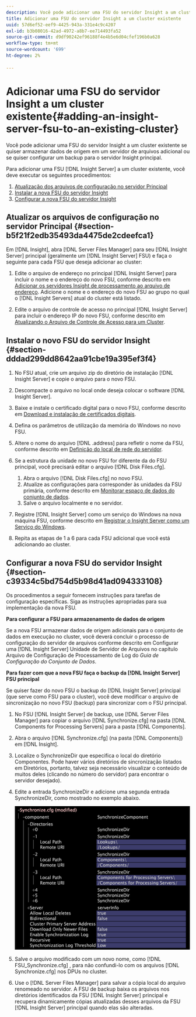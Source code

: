 ```yaml
---
description: Você pode adicionar uma FSU do servidor Insight a um cluster existente se quiser armazenar dados de origem em um servidor de arquivos adicional ou se quiser configurar um backup para o servidor Insight principal.
title: Adicionar uma FSU do servidor Insight a um cluster existente
uuid: 57d6ef52-eef9-4425-943a-331e4c9c4207
exl-id: b3b08016-42ad-4972-a8b7-ee714493fa52
source-git-commit: d9df90242ef96188f4e4b5e6d04cfef196b0a628
workflow-type: tm+mt
source-wordcount: '699'
ht-degree: 2%

---
```


# Adicionar uma FSU do servidor Insight a um cluster existente{#adding-an-insight-server-fsu-to-an-existing-cluster}

Você pode adicionar uma FSU do servidor Insight a um cluster existente se quiser armazenar dados de origem em um servidor de arquivos adicional ou se quiser configurar um backup para o servidor Insight principal.

Para adicionar uma FSU [!DNL Insight Server] a um cluster existente, você deve executar os seguintes procedimentos:

1. [Atualização dos arquivos de configuração no servidor Principal](../../../../../home/c-inst-svr/c-install-ins-svr/c-ins-svr-clstrs/c-add-ins-svrs-ex-clstr/c-add-fsu-ex-clstr.md#section-b5f21f2edb35493da4475de2cdeefca1)
1. [Instalar a nova FSU do servidor Insight](../../../../../home/c-inst-svr/c-install-ins-svr/c-ins-svr-clstrs/c-add-ins-svrs-ex-clstr/c-add-fsu-ex-clstr.md#section-dddad299dd8642aa91cbe19a395ef3f4)
1. [Configurar a nova FSU do servidor Insight](../../../../../home/c-inst-svr/c-install-ins-svr/c-ins-svr-clstrs/c-add-ins-svrs-ex-clstr/c-add-fsu-ex-clstr.md#section-c39334c5bd754d5b98d41ad094333108)

## Atualizar os arquivos de configuração no servidor Principal {#section-b5f21f2edb35493da4475de2cdeefca1}

Em [!DNL Insight], abra [!DNL Server Files Manager] para seu [!DNL Insight Server] principal (geralmente um [!DNL Insight Server] FSU) e faça o seguinte para cada FSU que deseja adicionar ao cluster:

1. Edite o arquivo de endereço no principal [!DNL Insight Server] para incluir o nome e o endereço do novo FSU, conforme descrito em [Adicionar os servidores Insight de processamento ao arquivo de endereço](../../../../../home/c-inst-svr/c-install-ins-svr/c-ins-svr-clstrs/c-inst-ins-svr-clstr/c-inst-proc-clstr/c-config-mstr-ins-svr-clstr.md#section-2fe5298180164e8dbaa59ea6b6ff682d). Adicione o nome e o endereço do novo FSU ao grupo no qual o [!DNL Insight Servers] atual do cluster está listado.

1. Edite o arquivo de controle de acesso no principal [!DNL Insight Server] para incluir o endereço IP do novo FSU, conforme descrito em [Atualizando o Arquivo de Controle de Acesso para um Cluster](../../../../../home/c-inst-svr/c-install-ins-svr/c-ins-svr-clstrs/c-inst-ins-svr-clstr/c-inst-proc-clstr/c-config-mstr-ins-svr-clstr.md#section-fce1367d92a445168c35e9ca506e7d6b).

## Instalar o novo FSU do servidor Insight {#section-dddad299dd8642aa91cbe19a395ef3f4}

1. No FSU atual, crie um arquivo zip do diretório de instalação [!DNL Insight Server] e copie o arquivo para o novo FSU.
1. Descompacte o arquivo no local onde deseja colocar o software [!DNL Insight Server].
1. Baixe e instale o certificado digital para o novo FSU, conforme descrito em [Download e instalação de certificados digitais](../../../../../home/c-inst-svr/c-install-ins-svr/t-install-proc-inst-svr-dpu/c-dnld-dgtl-cert/c-dnld-dgtl-cert.md#concept-4f79c240492f4e52b6375b4b3bbefa17).
1. Defina os parâmetros de utilização da memória do Windows no novo FSU.
1. Altere o nome do arquivo [!DNL .address] para refletir o nome da FSU, conforme descrito em [Definição do local de rede do servidor](../../../../../home/c-inst-svr/c-install-ins-svr/t-install-proc-inst-svr-dpu/c-svrs-ntwk-loc/c-svrs-ntwk-loc.md#concept-87dd2aa3448c415ca1285bc445a8c649).

1. Se a estrutura da unidade no novo FSU for diferente da do FSU principal, você precisará editar o arquivo [!DNL Disk Files.cfg].

   1. Abra o arquivo [!DNL Disk Files.cfg] no novo FSU.
   1. Atualize as configurações para corresponder às unidades da FSU primária, conforme descrito em [Monitorar espaço de dados do conjunto de dados](../../../../../home/c-inst-svr/c-admin-inst-svr/c-mntr-disk-spc/t-mntr-dtst-data-spc.md#task-6223fa2c718845678824a0a96df96a03).
   1. Salve o arquivo localmente e no servidor.

1. Registre [!DNL Insight Server] como um serviço do Windows na nova máquina FSU, conforme descrito em [Registrar o Insight Server como um Serviço do Windows](../../../../../home/c-inst-svr/c-install-ins-svr/t-install-proc-inst-svr-dpu/c-reg-wdws-svc.md#concept-f2c7aa891d544a2595aa01d0d796a540).

1. Repita as etapas de 1 a 6 para cada FSU adicional que você está adicionando ao cluster.

## Configurar a nova FSU do servidor Insight {#section-c39334c5bd754d5b98d41ad094333108}

Os procedimentos a seguir fornecem instruções para tarefas de configuração específicas. Siga as instruções apropriadas para sua implementação da nova FSU.

**Para configurar a FSU para armazenamento de dados de origem**

Se a nova FSU armazenar dados de origem adicionais para o conjunto de dados em execução no cluster, você deverá concluir o processo de configuração do servidor de arquivos conforme descrito em Configurar uma [!DNL Insight Server] Unidade de Servidor de Arquivos no capítulo Arquivo de Configuração de Processamento de Log do *Guia de Configuração do Conjunto de Dados*.

**Para fazer com que a nova FSU faça o backup da  [!DNL Insight Server] FSU principal**

Se quiser fazer do novo FSU o backup do [!DNL Insight Server] principal (que serve como FSU para o cluster), você deve modificar o arquivo de sincronização no novo FSU (backup) para sincronizar com o FSU principal.

1. No FSU [!DNL Insight Server] de backup, use [!DNL Server Files Manager] para copiar o arquivo [!DNL Synchronize.cfg] na pasta [!DNL Components for Processing Servers] para a pasta [!DNL Components].

1. Abra o arquivo [!DNL Synchronize.cfg] (na pasta [!DNL Components]) em [!DNL Insight].

1. Localize o SynchronizeDir que especifica o local do diretório Componentes. Pode haver vários diretórios de sincronização listados em Diretórios, portanto, talvez seja necessário visualizar o conteúdo de muitos deles (clicando no número do servidor) para encontrar o servidor desejado).
1. Edite a entrada SynchronizeDir e adicione uma segunda entrada SynchronizeDir, como mostrado no exemplo abaixo.

   ![](assets/cfg_cluster_SynchronizeDirEditComponents.png)

1. Salve o arquivo modificado com um novo nome, como [!DNL FSU_Synchronize.cfg] , para não confundi-lo com os arquivos [!DNL Synchronize.cfg] nos DPUs no cluster.

1. Use o [!DNL Server Files Manager] para salvar a cópia local do arquivo renomeado no servidor. A FSU de backup baixa os arquivos nos diretórios identificados da FSU [!DNL Insight Server] principal e recupera dinamicamente cópias atualizadas desses arquivos da FSU [!DNL Insight Server] principal quando elas são alteradas.
